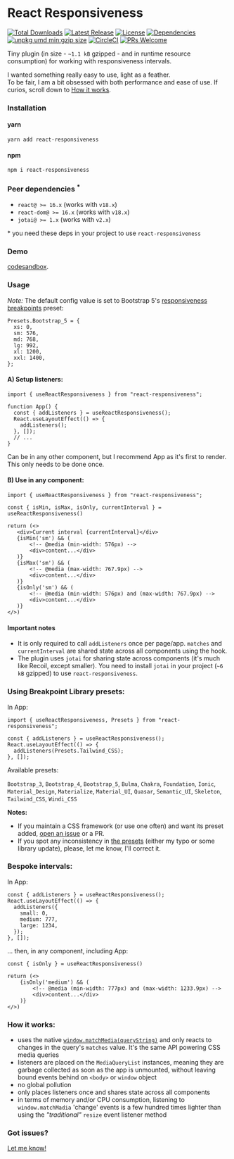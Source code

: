# React Responsiveness

<p>
<a href="https://www.npmjs.com/package/react-responsiveness"><img src="https://img.shields.io/npm/dt/react-responsiveness.svg" alt="Total Downloads"></a>
<a href="https://www.npmjs.com/package/react-responsiveness"><img src="https://img.shields.io/npm/v/react-responsiveness.svg" alt="Latest Release"></a>
<a href="https://github.com/andrei-gheorghiu/react-responsiveness/blob/main/LICENSE.MD"><img src="https://img.shields.io/npm/l/react-responsiveness.svg" alt="License"></a>
<a href="https://github.com/andrei-gheorghiu/react-responsiveness/blob/main/package.json#L27"><img src="https://img.shields.io/badge/dependencies-0-brightgreen.svg" alt="Dependencies" /></a>
<a href="https://unpkg.com/react-responsiveness"><img src="https://img.badgesize.io/https://unpkg.com/react-responsiveness.svg?compression=gzip&label=umd:minzip" alt="unpkg umd min:gzip size" /></a>
<a href="https://circleci.com/gh/andrei-gheorghiu/react-responsiveness/tree/main"><img src="https://circleci.com/gh/andrei-gheorghiu/react-responsiveness/tree/main.svg?style=svg" alt="CircleCI" /></a>
<a href="https://makeapullrequest.com"><img src="https://img.shields.io/badge/PRs-welcome-brightgreen.svg?style=flat-square" alt="PRs Welcome"/></a>
</p>
Tiny plugin (in size - <code>~1.1 kB</code> gzipped - and in runtime resource consumption) for working with responsiveness intervals.

I wanted something really easy to use, light as a feather.  
To be fair, I am a bit obsessed with both performance and ease of use. If curios, scroll down to [How it works](#how-it-works).

### Installation

#### yarn

```terminal
yarn add react-responsiveness
```

#### npm

```terminal
npm i react-responsiveness
```

### Peer dependencies <sup>\*</sup>

- `react@ >= 16.x` (works with `v18.x`)
- `react-dom@ >= 16.x` (works with `v18.x`)
- `jotai@ >= 1.x` (works with `v2.x`)

<span>*</span> you need these deps in your project to use `react-responsiveness`

### Demo

[codesandbox](https://codesandbox.io/p/github/codesandbox/codesandbox-template-vite-react/csb-ss87sf/react-responsiveness?file=%2Fsrc%2FApp.tsx).

### Usage

_Note:_ The default config value is set to Bootstrap 5's [responsiveness breakpoints](https://getbootstrap.com/docs/5.3/layout/breakpoints/#available-breakpoints) preset:

```tsx
Presets.Bootstrap_5 = {
  xs: 0,
  sm: 576,
  md: 768,
  lg: 992,
  xl: 1200,
  xxl: 1400,
};
```

#### A) Setup listeners:

```tsx
import { useReactResponsiveness } from "react-responsiveness";

function App() {
  const { addListeners } = useReactResponsiveness();
  React.useLayoutEffect(() => {
    addListeners();
  }, []);
  // ...
}
```

Can be in any other component, but I recommend App as it's first to render. This only needs to be done once.

#### B) Use in any component:

```tsx
import { useReactResponsiveness } from "react-responsiveness";

const { isMin, isMax, isOnly, currentInterval } = useReactResponsiveness()

return (<>
   <div>Current interval {currentInterval}</div>
   {isMin('sm') && (
       <!-- @media (min-width: 576px) -->
       <div>content...</div>
   )}
   {isMax('sm') && (
       <!-- @media (max-width: 767.9px) -->
       <div>content...</div>
   )}
   {isOnly('sm') && (
       <!-- @media (min-width: 576px) and (max-width: 767.9px) -->
       <div>content...</div>
   )}
</>)
```

#### Important notes

- It is only required to call `addListeners` once per page/app. `matches` and `currentInterval` are shared state across all components using the hook.
- The plugin uses `jotai` for sharing state across components (it's much like Recoil, except smaller).
  You need to install `jotai` in your project (`~6 kB` gzipped) to use `react-responsiveness`.

### Using Breakpoint Library presets:

In App:

```tsx
import { useReactResponsiveness, Presets } from "react-responsiveness";

const { addListeners } = useReactResponsiveness();
React.useLayoutEffect(() => {
  addListeners(Presets.Tailwind_CSS);
}, []);
```

Available presets:

`Bootstrap_3`, `Bootstrap_4`, `Bootstrap_5`, `Bulma`, `Chakra`, `Foundation`, `Ionic`, `Material_Design`, `Materialize`, `Material_UI`, `Quasar`, `Semantic_UI`, `Skeleton`, `Tailwind_CSS`, `Windi_CSS`

**Notes:**

- If you maintain a CSS framework (or use one often) and want its preset added, [open an issue](https://github.com/andrei-gheorghiu/react-responsiveness/issues) or a PR.
- If you spot any inconsistency in [the presets](https://github.com/andrei-gheorghiu/react-responsiveness/blob/main/lib/presets.ts) (either my typo or some library update), please, let me know, I'll correct it.

### Bespoke intervals:

In App:

```tsx
const { addListeners } = useReactResponsiveness();
React.useLayoutEffect(() => {
  addListeners({
    small: 0,
    medium: 777,
    large: 1234,
  });
}, []);
```

... then, in any component, including App:

```tsx
const { isOnly } = useReactResponsiveness()

return (<>
    {isOnly('medium') && (
        <!-- @media (min-width: 777px) and (max-width: 1233.9px) -->
        <div>content...</div>
    )}
</>)
```

### How it works:

- uses the native [`window.matchMedia(queryString)`](https://developer.mozilla.org/en-US/docs/Web/API/Window/matchMedia) and only reacts to changes in the query's `matches` value. It's the same API powering CSS media queries
- listeners are placed on the `MediaQueryList` instances, meaning they are garbage collected as soon as the app is unmounted, without leaving bound events behind on `<body>` or `window` object
- no global pollution
- only places listeners once and shares state across all components
- in terms of memory and/or CPU consumption, listening to `window.matchMadia` 'change' events is a few hundred times lighter than using the _"traditional"_ `resize` event listener method

### Got issues?

[Let me know!](https://github.com/andrei-gheorghiu/react-responsiveness/issues)
